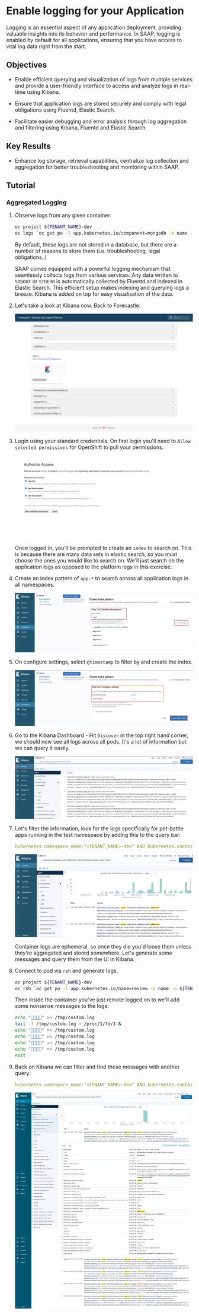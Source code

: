 # Enable logging for your Application

Logging is an essential aspect of any application deployment, providing valuable insights into its behavior and performance. In SAAP, logging is enabled by default for all applications, ensuring that you have access to vital log data right from the start.

## Objectives

- Enable efficient querying and visualization of logs from multiple services and provide a user-friendly interface to access and analyze logs in real-time using Kibana.

- Ensure that application logs are stored securely and comply with legal obligations using Fluentd, Elastic Search.

- Facilitate easier debugging and error analysis through log aggregation and filtering using Kibana, Fluentd and Elastic Search.

## Key Results

- Enhance log storage, retrieval capabilities, centralize log collection and aggregation for better troubleshooting and monitoring within SAAP.

## Tutorial

### Aggregated Logging

1. Observe logs from any given container:

    ```bash
    oc project ${TENANT_NAME}-dev
    oc logs `oc get po -l app.kubernetes.io/component=mongodb -o name -n ${TENANT_NAME}-dev` --since 10m
    ```

    By default, these logs are not stored in a database, but there are a number of reasons to store them (i.e. troubleshooting, legal obligations..)

    SAAP comes equipped with a powerful logging mechanism that seamlessly collects logs from various services. Any data written to `STDOUT` or `STDERR` is automatically collected by Fluentd and indexed in Elastic Search. This efficient setup makes indexing and querying logs a breeze. Kibana is added on top for easy visualisation of the data.

1. Let's take a look at Kibana now. Back to Forecastle:

    ![Forecastle-Kibana](./images/forecastle-kibana.png)

1. Login using your standard credentials. On first login you'll need to `Allow selected permissions` for OpenShift to pull your permissions.

    ![Kibana-authorize-access](./images/kibana-authorize-access.png)

    Once logged in, you'll be prompted to create an `index` to search on. This is because there are many data sets in elastic search, so you must choose the ones you would like to search on. We'll just search on the application logs as opposed to the platform logs in this exercise.

1. Create an index pattern of `app-*` to search across all application logs in all namespaces.

    ![Kibana-create-index](./images/kibana-create-index.png)

1. On configure settings, select `@timestamp` to filter by and create the index.

    ![Kibana-create-index-timestamp](./images/kibana-create-index-timestamp.png)

1. Go to the Kibana Dashboard - Hit `Discover` in the top right hand corner, we should now see all logs across all pods. It's a lot of information but we can query it easily.

    ![Kibana-discover](./images/kibana-discover.png)

1. Let's filter the information, look for the logs specifically for pet-battle apps running in the test namespace by adding this to the query bar:

    ```yaml
    kubernetes.namespace_name:"<TENANT_NAME>-dev" AND kubernetes.container_name:"review"
    ```

    ![Kibana-example-query](./images/kibana-example-query-2.png)

    Container logs are ephemeral, so once they die you'd loose them unless they're aggregated and stored somewhere. Let's generate some messages and query them from the UI in Kibana.

1. Connect to pod via `rsh` and generate logs.

    ```bash
    oc project ${TENANT_NAME}-dev
    oc rsh `oc get po -l app.kubernetes.io/name=review -o name -n ${TENANT_NAME}-dev`
    ```

    Then inside the container you've just remote logged on to we'll add some nonsense messages to the logs:

    ```bash
    echo "🦄🦄🦄🦄" >> /tmp/custom.log
    tail -f /tmp/custom.log > /proc/1/fd/1 &
    echo "🦄🦄🦄🦄" >> /tmp/custom.log
    echo "🦄🦄🦄🦄" >> /tmp/custom.log
    echo "🦄🦄🦄🦄" >> /tmp/custom.log
    echo "🦄🦄🦄🦄" >> /tmp/custom.log
    exit
    ```

1. Back on Kibana we can filter and find these messages with another query:

    ```yaml
    kubernetes.namespace_name:"<TENANT_NAME>-dev" AND kubernetes.container_name:"review" AND message:"🦄🦄🦄🦄"
    ```

    ![Kibana-review-unicorn](./images/kibana-review-unicorn.png)
